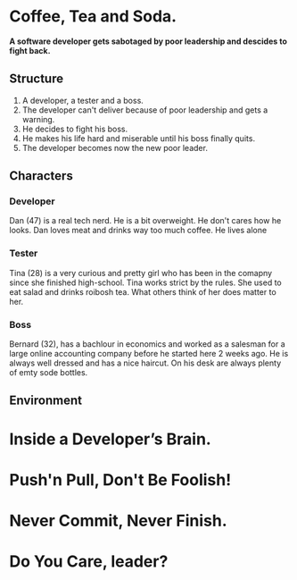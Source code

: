 # Coffee, Tea and Soda.
**A software developer gets sabotaged by poor leadership and descides to fight back.**

## Structure
1. A developer, a tester and a boss.
1. The developer can't deliver because of poor leadership and gets a warning.
1. He decides to fight his boss.
1. He makes his life hard and miserable until his boss finally quits.
1. The developer becomes now the new poor leader.

## Characters

### Developer
Dan (47) is a real tech nerd. He is a bit overweight. He don't cares how he looks. Dan loves meat and drinks way too much coffee. He lives alone

### Tester
Tina (28) is a very curious and pretty girl who has been in the comapny since she finished high-school. Tina works strict by the rules. She used to eat salad and drinks roibosh tea. What others think of her does matter to her. 

### Boss
Bernard (32), has a bachlour in economics and worked as a salesman for a large online accounting company before he started here 2 weeks ago. He is always well dressed and has a nice haircut. On his desk are always plenty of emty sode bottles.

## Environment

# Inside a Developer’s Brain.

# Push'n Pull, Don't Be Foolish!

# Never Commit, Never Finish.

# Do You Care, leader?
